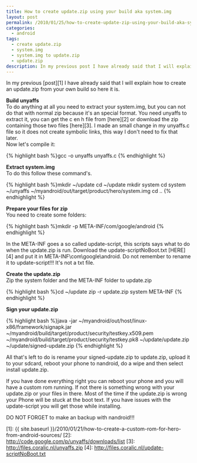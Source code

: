 ```yaml
---
title: How to create update.zip using your build aka system.img
layout: post
permalink: /2010/01/25/how-to-create-update-zip-using-your-build-aka-system-img/
categories:
  - android
tags:
  - create update.zip
  - system.img
  - system.img to update.zip
  - update.zip
description: In my previous post I have already said that I will explain how to create an update.zip from your own build so here it is.
---
```

In my previous [post][1] I have already said that I will explain how to create an update.zip from your own build so here it is.

**Build unyaffs**  
To do anything at all you need to extract your system.img, but you can not do that with normal zip because it's an special format. You need unyaffs to extract it, you can get the c en h file from [here][2] or download the zip containing those two files [here][3]. I made an small change in my unyaffs.c file so it does not create symbolic links, this way I don't need to fix that later.  
Now let's compile it:

{% highlight bash %}gcc -o unyaffs unyaffs.c
{% endhighlight %}

**Extract system.img**  
To do this follow these command's.

{% highlight bash %}mkdir ~/update
cd ~/update
mkdir system
cd system
~/unyaffs  ~/myandroid/out/target/product/hero/system.img
cd ..
{% endhighlight %}

**Prepare your files for zip**  
You need to create some folders:

{% highlight bash %}mkdir -p META-INF/com/google/android
{% endhighlight %}

In the META-INF goes a so called update-script, this scripts says what to do when the update.zip is run. Download the update-scriptNoBoot.txt [HERE][4] and put it in META-INF\com\google\android. Do not remember to rename it to update-script!!! It's not a txt file.

**Create the update.zip**  
Zip the system folder and the META-INF folder to update.zip

{% highlight bash %}cd ~/update
zip -r update.zip system META-INF
{% endhighlight %}

**Sign your update.zip**

{% highlight bash %}java -jar ~/myandroid/out/host/linux-x86/framework/signapk.jar ~/myandroid/build/target/product/security/testkey.x509.pem ~/myandroid/build/target/product/security/testkey.pk8 ~/update/update.zip ~/update/signed-update.zip
{% endhighlight %}

All that's left to do is rename your signed-update.zip to update.zip, upload it to your sdcard, reboot your phone to nandroid, do a wipe and then select install update.zip.

If you have done everything right you can reboot your phone and you will have a custom rom running. If not there is something wrong with your update.zip or your files in there. Most of the time if the update.zip is wrong your Phone will be stuck at the boot text. If you have issues with the update-script you will get those while installing.

DO NOT FORGET to make an backup with nandroid!!!

 [1]: {{ site.baseurl }}/2010/01/21/how-to-create-a-custom-rom-for-hero-from-android-sources/
 [2]: http://code.google.com/p/unyaffs/downloads/list
 [3]: http://files.coralic.nl/unyaffs.zip
 [4]: http://files.coralic.nl/update-scriptNoBoot.txt